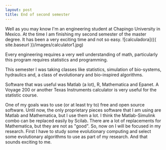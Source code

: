 ```yaml
---
layout: post
title: End of second semester
---
```

Well as you may know I'm an engineering student at Chapingo University in Mexico. At the time I am finishing my second semester of the master degree. It has been a very exciting time and not so easy. 
![calculadora]({{ site.baseurl }}/images/calculator1.jpg)

Every engineering requires a very well understanding of math, particularly this program requires statistics and programming.

This semester I was taking classes like statistics, simulation of bio-systems, hydraulics and, a class of evolutionary and bio-inspired algorithms.

Software that was useful was Matlab (a lot), R, Mathematica and Epanet. A Voyage 200 or another Texas Instruments calculator is very useful for the statistic course.

One of my goals was to use (or at least try to) free and open source software. Until now, the only proprietary pieces software that I am using are Matlab and Mathematica, but I use them a lot. I think the Matlab-Simulink combo can be replaced easily by Scilab. There are a lot of replacements for Mathematica, but they are not as "good".
So, now on I will be focused in my research. First I have to study some evolutionary computing and select some evolutionary algorithms to use as part of my research. And that sounds exciting to me.
